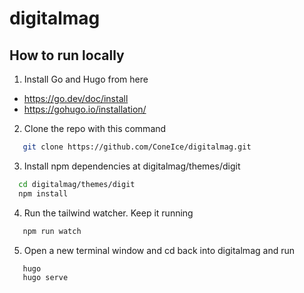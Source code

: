 # digitalmag

## How to run locally

1. Install Go and Hugo from here

- https://go.dev/doc/install
- https://gohugo.io/installation/

2. Clone the repo with this command

```bash
   git clone https://github.com/ConeIce/digitalmag.git

```

3. Install npm dependencies at digitalmag/themes/digit

```bash
  cd digitalmag/themes/digit
  npm install
```

4. Run the tailwind watcher. Keep it running

```bash
   npm run watch
```

5. Open a new terminal window and cd back into digitalmag and run

```bash
   hugo
   hugo serve
```
